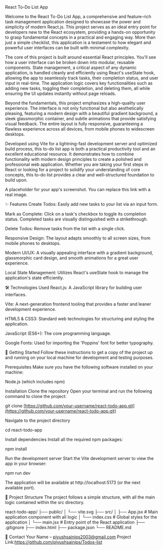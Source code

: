 React To-Do List App

Welcome to the React To-Do List App, a comprehensive and feature-rich task management application designed to showcase the power and simplicity of modern React.js. This project serves as an ideal entry point for developers new to the React ecosystem, providing a hands-on opportunity to grasp fundamental concepts in a practical and engaging way. More than just a simple checklist, this application is a testament to how elegant and powerful user interfaces can be built with minimal complexity.

The core of this project is built around essential React principles. You'll see how a user interface can be broken down into modular, reusable components. State management, a critical aspect of any dynamic application, is handled cleanly and efficiently using React's useState hook, allowing the app to seamlessly track tasks, their completion status, and user input in real-time. The application logic covers key functionalities such as adding new tasks, toggling their completion, and deleting them, all while ensuring the UI updates instantly without page reloads.

Beyond the fundamentals, this project emphasizes a high-quality user experience. The interface is not only functional but also aesthetically pleasing, featuring a modern design with a beautiful gradient background, a sleek glassmorphic container, and subtle animations that provide satisfying visual feedback. The entire layout is fully responsive, guaranteeing a flawless experience across all devices, from mobile phones to widescreen desktops.

Developed using Vite for a lightning-fast development server and optimized build process, this to-do list app is both a practical productivity tool and an excellent educational resource. It demonstrates how to combine functionality with modern design principles to create a polished and professional web application. Whether you are taking your first steps in React or looking for a project to solidify your understanding of core concepts, this to-do list provides a clear and well-structured foundation to build upon.

A placeholder for your app's screenshot. You can replace this link with a real image.

✨ Features
Create Todos: Easily add new tasks to your list via an input form.

Mark as Complete: Click on a task's checkbox to toggle its completion status. Completed tasks are visually distinguished with a strikethrough.

Delete Todos: Remove tasks from the list with a single click.

Responsive Design: The layout adapts smoothly to all screen sizes, from mobile phones to desktops.

Modern UI/UX: A visually appealing interface with a gradient background, glassmorphic card design, and smooth animations for a great user experience.

Local State Management: Utilizes React's useState hook to manage the application's state efficiently.

🛠️ Technologies Used
React.js: A JavaScript library for building user interfaces.

Vite: A next-generation frontend tooling that provides a faster and leaner development experience.

HTML5 & CSS3: Standard web technologies for structuring and styling the application.

JavaScript (ES6+): The core programming language.

Google Fonts: Used for importing the 'Poppins' font for better typography.

🚀 Getting Started
Follow these instructions to get a copy of the project up and running on your local machine for development and testing purposes.

Prerequisites
Make sure you have the following software installed on your machine:

Node.js (which includes npm)

Installation
Clone the repository
Open your terminal and run the following command to clone the project:

git clone [https://github.com/your-username/react-todo-app.git](https://github.com/your-username/react-todo-app.git)

Navigate to the project directory

cd react-todo-app

Install dependencies
Install all the required npm packages:

npm install

Run the development server
Start the Vite development server to view the app in your browser:

npm run dev

The application will be available at http://localhost:5173 (or the next available port).

📂 Project Structure
The project follows a simple structure, with all the main logic contained within the src directory.

react-todo-app/
├── public/
│   └── vite.svg
├── src/
│   ├── App.jsx         # Main application component with all logic
│   └── index.css       # Global styles for the application
│   └── main.jsx        # Entry point of the React application
├── .gitignore
├── index.html
├── package.json
└── README.md


👤 Contact
Your Name – piyushsainips2003@gmail.com
Project Link:https://github.com/piyushsainips/Todos-list

